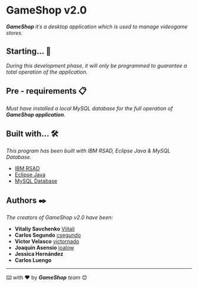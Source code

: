 # GameShop v2.0

_**GameShop** it´s a desktop application which is used to manage videogame stores._

## Starting... 🚀
_During this development phase, it will only be programmed to guarantee a total operation of the application._



## Pre - requirements 📋
_Must have installed a local MySQL database for the full operation of **GameShop application**._



## Built with... 🛠️
_This program has been built with IBM RSAD, Eclipse Java & MySQL Database._

* [IBM RSAD](https://www.ibm.com/developerworks/downloads/r/architect/index.html)
* [Eclipse Java](https://www.eclipse.org/downloads/packages/release/mars/r/eclipse-ide-java-developers)
* [MySQL Database](https://www.oracle.com/technetwork/database/mysql/index.html)



## Authors ✒️
_The creators of GameShop v2.0 have been:_

* **Vitaliy Savchenko** [Viitali](https://github.com/Viitali)
* **Carlos Segundo** [csegundo](https://github.com/csegundo)
* **Victor Velasco** [victornado](https://github.com/victornado)
* **Joaquín Asensio** [joalow](https://github.com/joalow)
* **Jessica Hernández**
* **Carlos Luengo**
 
 

---
⌨️ with ❤️ by _**GameShop** team_ 😊
